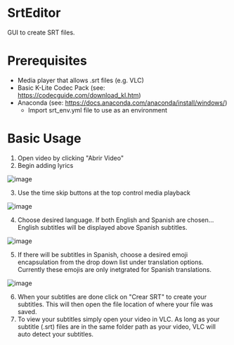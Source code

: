 # SrtEditor
GUI to create SRT files.
# Prerequisites 
* Media player that allows .srt files (e.g. VLC)
* Basic K-Lite Codec Pack (see: https://codecguide.com/download_kl.htm)
* Anaconda (see: https://docs.anaconda.com/anaconda/install/windows/)
  * Import srt_env.yml file to use as an environment
# Basic Usage
1. Open video by clicking "Abrir Video"
2. Begin adding lyrics

![image](https://user-images.githubusercontent.com/30638262/113526022-d1e79d80-957d-11eb-835c-8b7bb6692d2e.png)

3. Use the time skip buttons at the top control media playback

![image](https://user-images.githubusercontent.com/30638262/113526115-533f3000-957e-11eb-9a48-b7c9b8c9d310.png)

4. Choose desired language. If both English and Spanish are chosen... English subtitles will be displayed above Spanish subtitles.

![image](https://user-images.githubusercontent.com/30638262/113526309-36efc300-957f-11eb-8a60-265be1169af0.png)

5. If there will be subtitles in Spanish, choose a desired emoji encapsulation from the drop down list under translation options. Currently these emojis are only inetgrated for Spanish translations.

![image](https://user-images.githubusercontent.com/30638262/113526378-73232380-957f-11eb-952c-93349f214f41.png)

6. When your subtitles are done click on "Crear SRT" to create your subtitles. This will then open the file location of where your file was saved.
7. To view your subtitles simply open your video in VLC. As long as your subtitle (.srt) files are in the same folder path as your video, VLC will auto detect your subtitles.
